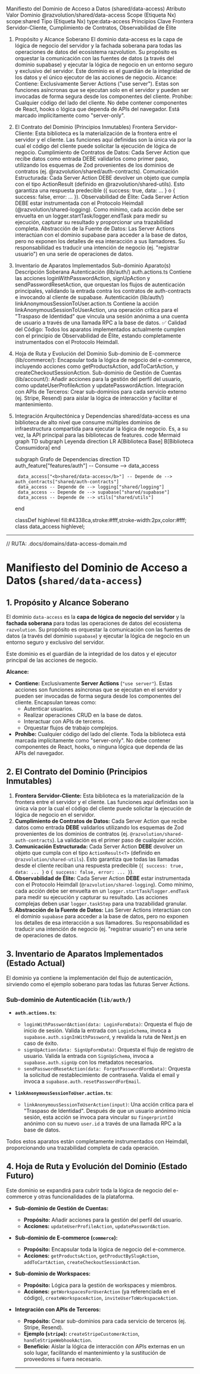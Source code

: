 Manifiesto del Dominio de Acceso a Datos (shared/data-access)
Atributo	Valor
Dominio	@razvolution/shared/data-access
Scope (Etiqueta Nx)	scope:shared
Tipo (Etiqueta Nx)	type:data-access
Principios Clave	Frontera Servidor-Cliente, Cumplimiento de Contratos, Observabilidad de Élite
1. Propósito y Alcance Soberano
El dominio data-access es la capa de lógica de negocio del servidor y la fachada soberana para todas las operaciones de datos del ecosistema razvolution. Su propósito es orquestar la comunicación con las fuentes de datos (a través del dominio supabase) y ejecutar la lógica de negocio en un entorno seguro y exclusivo del servidor.
Este dominio es el guardián de la integridad de los datos y el único ejecutor de las acciones de negocio.
Alcance:
Contiene: Exclusivamente Server Actions ("use server"). Estas son funciones asíncronas que se ejecutan solo en el servidor y pueden ser invocadas de forma segura desde los componentes del cliente.
Prohíbe: Cualquier código del lado del cliente. No debe contener componentes de React, hooks o lógica que dependa de APIs del navegador. Está marcado implícitamente como "server-only".
2. El Contrato del Dominio (Principios Inmutables)
Frontera Servidor-Cliente: Esta biblioteca es la materialización de la frontera entre el servidor y el cliente. Las funciones aquí definidas son la única vía por la cual el código del cliente puede solicitar la ejecución de lógica de negocio.
Cumplimiento de Contratos de Datos: Cada Server Action que recibe datos como entrada DEBE validarlos como primer paso, utilizando los esquemas de Zod provenientes de los dominios de contratos (ej. @razvolution/shared/auth-contracts).
Comunicación Estructurada: Cada Server Action DEBE devolver un objeto que cumpla con el tipo ActionResult<T> (definido en @razvolution/shared-utils). Esto garantiza una respuesta predecible ({ success: true, data: ... } o { success: false, error: ... }).
Observabilidad de Élite: Cada Server Action DEBE estar instrumentada con el Protocolo Heimdall (@razvolution/shared-logging). Como mínimo, cada acción debe ser envuelta en un logger.startTask/logger.endTask para medir su ejecución, capturar su resultado y proporcionar una trazabilidad completa.
Abstracción de la Fuente de Datos: Las Server Actions interactúan con el dominio supabase para acceder a la base de datos, pero no exponen los detalles de esa interacción a sus llamadores. Su responsabilidad es traducir una intención de negocio (ej. "registrar usuario") en una serie de operaciones de datos.
3. Inventario de Aparatos Implementados
Sub-dominio	Aparato(s)	Descripción Soberana
Autenticación (lib/auth/)	auth.actions.ts	Contiene las acciones loginWithPasswordAction, signUpAction y sendPasswordResetAction, que orquestan los flujos de autenticación principales, validando la entrada contra los contratos de auth-contracts e invocando al cliente de supabase.
Autenticación (lib/auth/)	linkAnonymousSessionToUser.action.ts	Contiene la acción linkAnonymousSessionToUserAction, una operación crítica para el "Traspaso de Identidad" que vincula una sesión anónima a una cuenta de usuario a través de una llamada RPC a la base de datos.
✅ Calidad del Código:
Todos los aparatos implementados actualmente cumplen con el principio de Observabilidad de Élite, estando completamente instrumentados con el Protocolo Heimdall.
4. Hoja de Ruta y Evolución del Dominio
Sub-dominio de E-commerce (lib/commerce/): Encapsular toda la lógica de negocio del e-commerce, incluyendo acciones como getProductsAction, addToCartAction, y createCheckoutSessionAction.
Sub-dominio de Gestión de Cuentas (lib/account/): Añadir acciones para la gestión del perfil del usuario, como updateUserProfileAction y updatePasswordAction.
Integración con APIs de Terceros: Crear sub-dominios para cada servicio externo (ej. Stripe, Resend) para aislar la lógica de interacción y facilitar el mantenimiento.
5. Integración Arquitectónica y Dependencias
shared/data-access es una biblioteca de alto nivel que consume múltiples dominios de infraestructura compartida para ejecutar la lógica de negocio. Es, a su vez, la API principal para las bibliotecas de features.
code
Mermaid
graph TD
    subgraph Leyenda
        direction LR
        A[Biblioteca Base]
        B[Biblioteca Consumidora]
    end

    subgraph Grafo de Dependencias
        direction TD
        auth_feature["features/auth"] -- Consume --> data_access

        data_access["<b>shared/data-access</b>"] -- Depende de --> auth_contracts["shared/auth-contracts"]
        data_access -- Depende de --> logging["shared/logging"]
        data_access -- Depende de --> supabase["shared/supabase"]
        data_access -- Depende de --> utils["shared/utils"]
    end

    classDef highlevel fill:#4338ca,stroke:#fff,stroke-width:2px,color:#fff;
    class data_access highlevel;

---


// RUTA: .docs/domains/data-access-domain.md

# Manifiesto del Dominio de Acceso a Datos (`shared/data-access`)

## 1. Propósito y Alcance Soberano

El dominio `data-access` es la **capa de lógica de negocio del servidor** y la **fachada soberana** para todas las operaciones de datos del ecosistema `razvolution`. Su propósito es orquestar la comunicación con las fuentes de datos (a través del dominio `supabase`) y ejecutar la lógica de negocio en un entorno seguro y exclusivo del servidor.

Este dominio es el guardián de la integridad de los datos y el ejecutor principal de las acciones de negocio.

**Alcance:**

*   **Contiene:** Exclusivamente **Server Actions** (`"use server"`). Estas acciones son funciones asíncronas que se ejecutan en el servidor y pueden ser invocadas de forma segura desde los componentes del cliente. Encapsulan tareas como:
    *   Autenticar usuarios.
    *   Realizar operaciones CRUD en la base de datos.
    *   Interactuar con APIs de terceros.
    *   Orquestar flujos de trabajo complejos.
*   **Prohíbe:** Cualquier código del lado del cliente. Toda la biblioteca está marcada implícitamente como "server-only". No debe contener componentes de React, hooks, o ninguna lógica que dependa de las APIs del navegador.

## 2. El Contrato del Dominio (Principios Inmutables)

1.  **Frontera Servidor-Cliente:** Esta biblioteca es la materialización de la frontera entre el servidor y el cliente. Las funciones aquí definidas son la única vía por la cual el código del cliente puede solicitar la ejecución de lógica de negocio en el servidor.
2.  **Cumplimiento de Contratos de Datos:** Cada Server Action que recibe datos como entrada **DEBE** validarlos utilizando los esquemas de Zod provenientes de los dominios de contratos (ej. `@razvolution/shared-auth-contracts`). La validación es el primer paso de cualquier acción.
3.  **Comunicación Estructurada:** Cada Server Action **DEBE** devolver un objeto que cumpla con el tipo `ActionResult<T>` (definido en `@razvolution/shared-utils`). Esto garantiza que todas las llamadas desde el cliente reciban una respuesta predecible (`{ success: true, data: ... }` o `{ success: false, error: ... }`).
4.  **Observabilidad de Élite:** Cada Server Action **DEBE** estar instrumentada con el Protocolo Heimdall (`@razvolution/shared-logging`). Como mínimo, cada acción debe ser envuelta en un `logger.startTask`/`logger.endTask` para medir su ejecución y capturar su resultado. Las acciones complejas deben usar `logger.taskStep` para una trazabilidad granular.
5.  **Abstracción de la Fuente de Datos:** Las Server Actions interactúan con el dominio `supabase` para acceder a la base de datos, pero no exponen los detalles de esa interacción a sus llamadores. Su responsabilidad es traducir una intención de negocio (ej. "registrar usuario") en una serie de operaciones de datos.

## 3. Inventario de Aparatos Implementados (Estado Actual)

El dominio ya contiene la implementación del flujo de autenticación, sirviendo como el ejemplo soberano para todas las futuras Server Actions.

### Sub-dominio de Autenticación (`lib/auth/`)

*   **`auth.actions.ts`**:
    *   `loginWithPasswordAction(data: LoginFormData)`: Orquesta el flujo de inicio de sesión. Valida la entrada con `LoginSchema`, invoca a `supabase.auth.signInWithPassword`, y revalida la ruta de Next.js en caso de éxito.
    *   `signUpAction(data: SignUpFormData)`: Orquesta el flujo de registro de usuario. Valida la entrada con `SignUpSchema`, invoca a `supabase.auth.signUp` con los metadatos necesarios.
    *   `sendPasswordResetAction(data: ForgotPasswordFormData)`: Orquesta la solicitud de restablecimiento de contraseña. Valida el email y invoca a `supabase.auth.resetPasswordForEmail`.

*   **`linkAnonymousSessionToUser.action.ts`**:
    *   `linkAnonymousSessionToUserAction(input)`: Una acción crítica para el "Traspaso de Identidad". Después de que un usuario anónimo inicia sesión, esta acción se invoca para vincular su `fingerprintId` anónimo con su nuevo `user.id` a través de una llamada RPC a la base de datos.

Todos estos aparatos están completamente instrumentados con Heimdall, proporcionando una trazabilidad completa de cada operación.

## 4. Hoja de Ruta y Evolución del Dominio (Estado Futuro)

Este dominio se expandirá para cubrir toda la lógica de negocio del e-commerce y otras funcionalidades de la plataforma.

*   **Sub-dominio de Gestión de Cuentas:**
    *   **Propósito:** Añadir acciones para la gestión del perfil del usuario.
    *   **Acciones:** `updateUserProfileAction`, `updatePasswordAction`.

*   **Sub-dominio de E-commerce (`commerce`):**
    *   **Propósito:** Encapsular toda la lógica de negocio del e-commerce.
    *   **Acciones:** `getProductsAction`, `getProductBySlugAction`, `addToCartAction`, `createCheckoutSessionAction`.

*   **Sub-dominio de Workspaces:**
    *   **Propósito:** Lógica para la gestión de workspaces y miembros.
    *   **Acciones:** `getWorkspacesForUserAction` (ya referenciada en el código), `createWorkspaceAction`, `inviteUserToWorkspaceAction`.

*   **Integración con APIs de Terceros:**
    *   **Propósito:** Crear sub-dominios para cada servicio de terceros (ej. Stripe, Resend).
    *   **Ejemplo (`stripe`):** `createStripeCustomerAction`, `handleStripeWebhookAction`.
    *   **Beneficio:** Aislar la lógica de interacción con APIs externas en un solo lugar, facilitando el mantenimiento y la sustitución de proveedores si fuera necesario.

    ---



